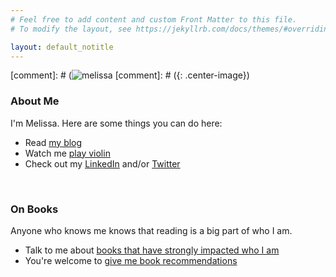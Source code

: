 ```yaml
---
# Feel free to add content and custom Front Matter to this file.
# To modify the layout, see https://jekyllrb.com/docs/themes/#overriding-theme-defaults

layout: default_notitle
---
```


[comment]: # (![melissa](/imgs/me1.jpg)
[comment]: # ({: .center-image})

### About Me
I'm Melissa. Here are some things you can do here: 
* Read [my blog](https://www.melissadu.com/blog/)
* Watch me [play violin](https://www.youtube.com/user/asiansarentnerdy)
* Check out my [LinkedIn](https://www.linkedin.com/in/mdu96) and/or [Twitter](https://www.twitter.com/melissadooo)  

<br>

### On Books
Anyone who knows me knows that reading is a big part of who I am. 
* Talk to me about [books that have strongly impacted who I am](https://www.melissadu.com/books/)
* You're welcome to [give me book recommendations](https://goo.gl/forms/uGmI990JrHOLaAtF2)




